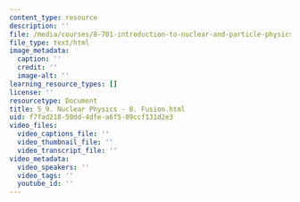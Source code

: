 ```yaml
---
content_type: resource
description: ''
file: /media/courses/8-701-introduction-to-nuclear-and-particle-physics-fall-2020/5_9-nuclear-physics-8-fusion.html
file_type: text/html
image_metadata:
  caption: ''
  credit: ''
  image-alt: ''
learning_resource_types: []
license: ''
resourcetype: Document
title: 5_9. Nuclear Physics - 8. Fusion.html
uid: f7fad218-50dd-4dfe-a6f5-09ccf131d2e3
video_files:
  video_captions_file: ''
  video_thumbnail_file: ''
  video_transcript_file: ''
video_metadata:
  video_speakers: ''
  video_tags: ''
  youtube_id: ''
---
```

